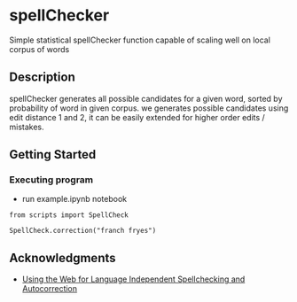 # spellChecker

Simple statistical spellChecker function capable of scaling well on local corpus of words

## Description

spellChecker generates all possible candidates for a given word, sorted by probability of word in given corpus. we generates possible candidates using edit distance 1 and 2, it can be easily extended for higher order edits / mistakes. 

## Getting Started

### Executing program

* run example.ipynb notebook 

```
from scripts import SpellCheck

SpellCheck.correction("franch fryes")

```

## Acknowledgments

* [Using the Web for Language Independent Spellchecking and Autocorrection](https://static.googleusercontent.com/media/research.google.com/en/us/pubs/archive/36180.pdf)